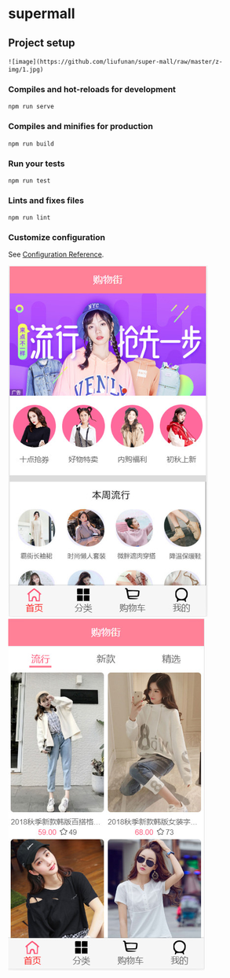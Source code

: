 # supermall

## Project setup
```
![image](https://github.com/liufunan/super-mall/raw/master/z-img/1.jpg)
```

### Compiles and hot-reloads for development
```
npm run serve
```

### Compiles and minifies for production
```
npm run build
```

### Run your tests
```
npm run test
```

### Lints and fixes files
```
npm run lint
```

### Customize configuration
See [Configuration Reference](https://cli.vuejs.org/config/).

![image](https://github.com/liufunan/super-mall/blob/master/z-img/1.jpg)
![image](https://github.com/liufunan/super-mall/blob/master/z-img/2.jpg)

